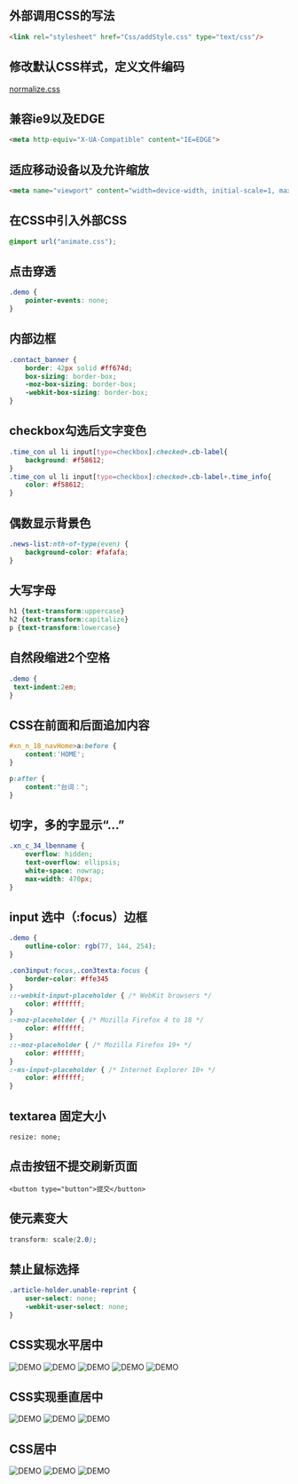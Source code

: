 ## 外部调用CSS的写法

```html
<link rel="stylesheet" href="Css/addStyle.css" type="text/css"/>
```

## 修改默认CSS样式，定义文件编码

[normalize.css](res/normalize.css)

## 兼容ie9以及EDGE

```html
<meta http-equiv="X-UA-Compatible" content="IE=EDGE">
```

## 适应移动设备以及允许缩放

```html
<meta name="viewport" content="width=device-width, initial-scale=1, maximum-scale=2, user-scalable=yes">
```

## 在CSS中引入外部CSS

```css
@import url("animate.css");
```

## 点击穿透

```css
.demo {
    pointer-events: none;
}
```

## 内部边框

```css
.contact_banner {
    border: 42px solid #ff674d;
    box-sizing: border-box;
    -moz-box-sizing: border-box;
    -webkit-box-sizing: border-box;
}
```

## checkbox勾选后文字变色

```css
.time_con ul li input[type=checkbox]:checked+.cb-label{
    background: #f58612;
}
.time_con ul li input[type=checkbox]:checked+.cb-label+.time_info{
    color: #f58612;
}
```

## 偶数显示背景色

```css
.news-list:nth-of-type(even) {
    background-color: #fafafa;
}
```

## 大写字母

```css
h1 {text-transform:uppercase}
h2 {text-transform:capitalize}
p {text-transform:lowercase}
```

## 自然段缩进2个空格

```css
.demo {
 text-indent:2em;
}
```

## CSS在前面和后面追加内容

```css
#xn_n_18_navHome>a:before {
    content:'HOME';
}

p:after {
    content:"台词：";
}
```

## 切字，多的字显示“...”

```css
.xn_c_34_lbenname {
    overflow: hidden;
    text-overflow: ellipsis;
    white-space: nowrap;
    max-width: 470px;
}
```

## input 选中（:focus）边框

```css
.demo {
    outline-color: rgb(77, 144, 254);
}

.con3input:focus,.con3texta:focus {
    border-color: #ffe345
}
::-webkit-input-placeholder { /* WebKit browsers */
    color: #ffffff;
}
:-moz-placeholder { /* Mozilla Firefox 4 to 18 */
    color: #ffffff;
}
::-moz-placeholder { /* Mozilla Firefox 19+ */
    color: #ffffff;
}
:-ms-input-placeholder { /* Internet Explorer 10+ */
    color: #ffffff;
}
```

## textarea 固定大小

`resize: none;`

## 点击按钮不提交刷新页面

`<button type="button">提交</button>`

## 使元素变大

```css
transform: scale(2.0);
```

## 禁止鼠标选择

```css
.article-holder.unable-reprint {
    user-select: none;
    -webkit-user-select: none;
}
```

## CSS实现水平居中

![DEMO](res/CSS水平居中方案1.png)
![DEMO](res/CSS水平居中方案2.png)
![DEMO](res/CSS水平居中方案3.png)
![DEMO](res/CSS水平居中方案4.png)
![DEMO](res/CSS水平居中方案5.png)

## CSS实现垂直居中

![DEMO](res/CSS垂直居中方案1.png)
![DEMO](res/CSS垂直居中方案2.png)
![DEMO](res/CSS垂直居中方案3.png)

## CSS居中

![DEMO](res/CSS居中方案1.png)
![DEMO](res/CSS居中方案2.png)
![DEMO](res/CSS居中方案3.png)